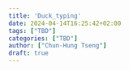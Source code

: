 ```yaml
---
title: 'Duck_typing'
date: 2024-04-14T16:25:42+02:00
tags: ["TBD"]
categories: ["TBD"]
author: ["Chun-Hung Tseng"]
draft: true
---
```

